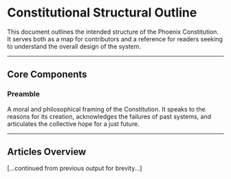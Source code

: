 # Constitutional Structural Outline

This document outlines the intended structure of the Phoenix Constitution. It serves both as a map for contributors and a reference for readers seeking to understand the overall design of the system.

---

## Core Components

### Preamble
A moral and philosophical framing of the Constitution. It speaks to the reasons for its creation, acknowledges the failures of past systems, and articulates the collective hope for a just future.

---

## Articles Overview
[...continued from previous output for brevity...]